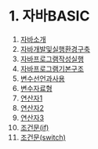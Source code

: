 # 1. 자바BASIC

01. [자바소개](01-01.자바소개.md)
02. [자바개발및실행환경구축](01-02.자바개발및실행환경구축.md)
03. [자바프로그램작성실행](01-03.자바프로그램작성실행.md)
04. [자바프로그램기본구조](01-04.자바프로그램기본구조.md)
05. [변수선언과사용](01-05.변수선언과사용.md)
06. [변수자료형](01-06.변수자료형.md)
07. [연산자1](01-07.연산자1.md)
08. [연산자2](01-08.연산자2.md)
09. [연산자3](01-09.연산자3.md)
10. [조건문(if)](01-10.조건문(if).md)
11. [조건문(switch)](01-10.조건문(switch).md)

